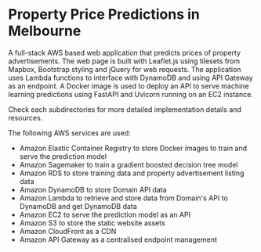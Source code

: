 # Property Price Predictions in Melbourne

A full-stack AWS based web application that predicts prices of property advertisements. The web page is built with Leaflet.js using tilesets from Mapbox, Bootstrap styling and jQuery for web requests. The application uses Lambda functions to interface with DynamoDB and using API Gateway as an endpoint. A Docker image is used to deploy an API to serve machine learning predictions using FastAPI and Uvicorn running on an EC2 instance. 

Check each subdirectories for more detailed implementation details and resources.

The following AWS services are used:  
* Amazon Elastic Container Registry to store Docker images to train and serve the prediction model
* Amazon Sagemaker to train a gradient boosted decision tree model
* Amazon RDS to store training data and property advertisement listing data
* Amazon DynamoDB to store Domain API data
* Amazon Lambda to retrieve and store data from Domain's API to DynamoDB and get DynamoDB data
* Amazon EC2 to serve the prediction model as an API
* Amazon S3 to store the static website assets
* Amazon CloudFront as a CDN
* Amazon API Gateway as a centralised endpoint management
